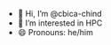 - 👋 Hi, I’m @cbica-chind
- 👀 I’m interested in HPC
- 😄 Pronouns: he/him

<!---
cbica-chind/cbica-chind is a ✨ special ✨ repository because its `README.md` (this file) appears on your GitHub profile.
You can click the Preview link to take a look at your changes.
--->

